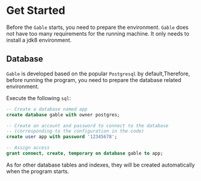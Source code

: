 # Get Started

Before the `Gable` starts, you need to prepare the environment.
`Gable` does not have too many requirements for the running machine. It only needs to install a jdk8 environment.


## Database


`Gable` is developed based on the popular `Postgresql` by default,Therefore, before running the program, you need to prepare the database related environment.

Execute the following `sql`:
```sql
-- Create a database named app
create database gable with owner postgres;

-- Create an account and password to connect to the database 
-- (corresponding to the configuration in the code)
create user app with password '12345678';

-- Assign access
grant connect, create, temporary on database gable to app;

```
As for other database tables and indexes, they will be created automatically when the program starts.
